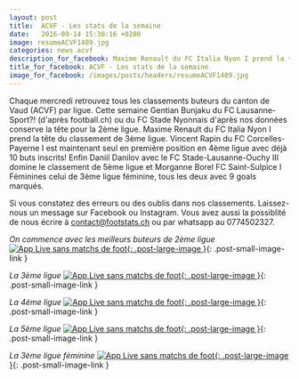 ```yaml
---
layout: post
title:  ACVF - Les stats de la semaine
date:   2016-09-14 15:30:16 +0200
image: resumeACVF1409.jpg
categories: news acvf
description_for_facebook: Maxime Renault du FC Italia Nyon I prend la tête du classement de 3ème ligue. Vincent Rapin du FC Corcelles-Payerne I est maintenant seul en première position avec déjà 10 buts inscrits!
title_for_facebook: ACVF - Les stats de la semaine
image_for_facebook: /images/posts/headers/resumeACVF1409.jpg
---
```

Chaque mercredi retrouvez tous les classements buteurs du canton de Vaud (ACVF) par ligue. Cette semaine Gentian Bunjaku du FC Lausanne-Sport?! (d'après football.ch) ou du FC Stade Nyonnais d'après nos données conserve la tête pour la 2ème ligue. Maxime Renault du FC Italia Nyon I prend la tête du classement de 3ème ligue. Vincent Rapin du FC Corcelles-Payerne I est maintenant seul en première position en 4ème ligue avec déjà 10 buts inscrits! Enfin Daniil Danilov avec le FC Stade-Lausanne-Ouchy III domine le classement de 5ème ligue et Morganne Borel FC Saint-Sulpice I Féminines celui de 3ème ligue féminine, tous les deux avec 9 goals marqués.

Si vous constatez des erreurs ou des oublis dans nos classements. Laissez-nous un message sur Facebook ou Instagram. Vous avez aussi la possiblité de nous écrire à contact@footstats.ch ou par whatsapp au 0774502327.

_On commence avec les meilleurs buteurs de 2ème ligue_
[![App Live sans matchs de foot]({{site.url}}/images/posts/rankings/resumeACVF21409.jpg){: .post-large-image }]({{site.url}}/images/posts/rankings/resumeACVF21409.jpg){: .post-small-image-link }

_La 3ème ligue_
[![App Live sans matchs de foot]({{site.url}}/images/posts/rankings/resumeACVF31409.jpg){: .post-large-image }]({{site.url}}/images/posts/rankings/resumeACVF31409.jpg){: .post-small-image-link }

_La 4ème ligue_
[![App Live sans matchs de foot]({{site.url}}/images/posts/rankings/resumeACVF41409.jpg){: .post-large-image }]({{site.url}}/images/posts/rankings/resumeACVF41409.jpg){: .post-small-image-link }

_La 5ème ligue_
[![App Live sans matchs de foot]({{site.url}}/images/posts/rankings/resumeACVF51409.jpg){: .post-large-image }]({{site.url}}/images/posts/rankings/resumeACVF51409.jpg){: .post-small-image-link }

_La 3ème ligue féminine_
[![App Live sans matchs de foot]({{site.url}}/images/posts/rankings/resumeACVF301409.jpg){: .post-large-image }]({{site.url}}/images/posts/rankings/resumeACVF301409.jpg){: .post-small-image-link } 